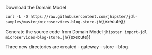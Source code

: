 Download the Domain Model

`curl -L -O https://raw.githubusercontent.com/jhipster/jdl-samples/master/microservices-blog-store.jh`{{execute}}

Generate the source code from Domain Model
`jhipster import-jdl microservices-blog-store.jh`{{execute}}

Three new directories are created
    - gateway
    - store
    - blog

